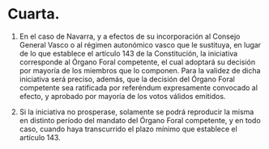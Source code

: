 # Cuarta.

1. En el caso de Navarra, y a efectos de su incorporación al Consejo General Vasco o al régimen autonómico vasco que le sustituya, en lugar de lo que establece el artículo 143 de la Constitución, la iniciativa corresponde al Órgano Foral competente, el cual adoptará su decisión por mayoría de los miembros que lo componen. Para la validez de dicha iniciativa será preciso, además, que la decisión del Órgano Foral competente sea ratificada por referéndum expresamente convocado al efecto, y aprobado por mayoría de los votos válidos emitidos.

2. Si la iniciativa no prosperase, solamente se podrá reproducir la misma en distinto período del mandato del Órgano Foral competente, y en todo caso, cuando haya transcurrido el plazo mínimo que establece el artículo 143.
